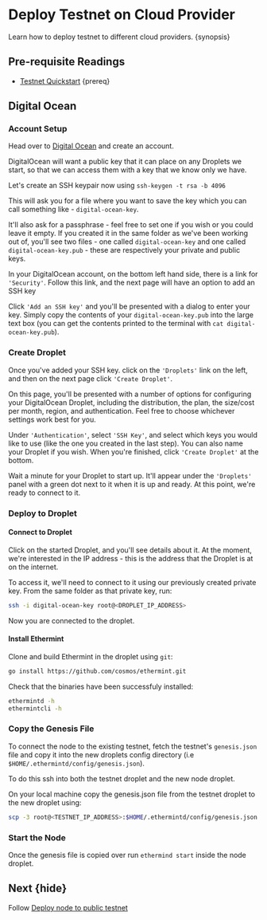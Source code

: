 <!--
order: 4
-->

# Deploy Testnet on Cloud Provider

Learn how to deploy testnet to different cloud providers. {synopsis}

## Pre-requisite Readings

- [Testnet Quickstart](./../quickstart/testnet.md) {prereq}

## Digital Ocean

### Account Setup

Head over to [Digital Ocean](https://www.digitalocean.com/) and create an account.

DigitalOcean will want a public key that it can place on any Droplets we start, so that we can access them with a key that we know only we have.

Let's create an SSH keypair now using `ssh-keygen -t rsa -b 4096`

This will ask you for a file where you want to save the key which you can call something like - `digital-ocean-key`.

It'll also ask for a passphrase - feel free to set one if you wish or you could leave it empty. If you created it in the same folder as we've been working out of, you'll see two files - one called `digital-ocean-key` and one called `digital-ocean-key.pub` - these are respectively your private and public keys.

In your DigitalOcean account, on the bottom left hand side, there is a link for `'Security'`. Follow this link, and the next page will have an option to add an SSH key

Click `'Add an SSH key'` and you'll be presented with a dialog to enter your key. Simply copy the contents of your `digital-ocean-key.pub` into the large text box (you can get the contents printed to the terminal with `cat digital-ocean-key.pub`).

### Create Droplet

Once you've added your SSH key. click on the `'Droplets'` link on the left, and then on the next page click `'Create Droplet'`.

On this page, you'll be presented with a number of options for configuring your DigitalOcean Droplet, including the distribution, the plan, the size/cost per month, region, and authentication. Feel free to choose whichever settings work best for you.

Under `'Authentication'`, select `'SSH Key'`, and select which keys you would like to use (like the one you created in the last step). You can also name your Droplet if you wish. When you're finished, click `'Create Droplet'` at the bottom.

Wait a minute for your Droplet to start up. It'll appear under the `'Droplets'` panel with a green dot next to it when it is up and ready. At this point, we're ready to connect to it.

### Deploy to Droplet

#### Connect to Droplet

Click on the started Droplet, and you'll see details about it. At the moment, we're interested in the IP address - this is the address that the Droplet is at on the internet.

To access it, we'll need to connect to it using our previously created private key. From the same folder as that private key, run:

```bash
ssh -i digital-ocean-key root@<DROPLET_IP_ADDRESS>
```

Now you are connected to the droplet.

#### Install Ethermint

Clone and build Ethermint in the droplet using `git`:

```bash
go install https://github.com/cosmos/ethermint.git
```

Check that the binaries have been successfuly installed:

```bash
ethermintd -h
ethermintcli -h
```

### Copy the Genesis File

To connect the node to the existing testnet, fetch the testnet's `genesis.json` file and copy it into the new droplets config directory (i.e `$HOME/.ethermintd/config/genesis.json`).

To do this ssh into both the testnet droplet and the new node droplet.

On your local machine copy the genesis.json file from the testnet droplet to the new droplet using:

```bash
scp -3 root@<TESTNET_IP_ADDRESS>:$HOME/.ethermintd/config/genesis.json root@<NODE_IP_ADDRESS>:$HOME/.ethermintd/config/genesis.json
```

### Start the Node

Once the genesis file is copied over run `ethermind start` inside the node droplet.

## Next {hide}

Follow [Deploy node to public testnet](./deploy_node_on_public_testnet.md)